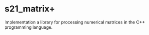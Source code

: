 # s21_matrix+

Implementation a library for processing numerical matrices in the C++ programming language.
